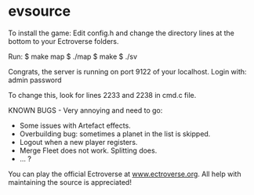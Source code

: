 evsource
========
To install the game:
Edit config.h and change the directory lines at the bottom to your Ectroverse folders.

Run:
$ make map
$ ./map
$ make
$ ./sv

Congrats, the server is running on port 9122 of your localhost.
Login with:
admin
password

To change this, look for lines 2233 and 2238 in cmd.c file.

KNOWN BUGS - Very annoying and need to go:
* Some issues with Artefact effects.
* Overbuilding bug: sometimes a planet in the list is skipped.
* Logout when a new player registers.
* Merge Fleet does not work. Splitting does.
* ... ?


You can play the official Ectroverse at www.ectroverse.org. All help with maintaining the source is appreciated! 
